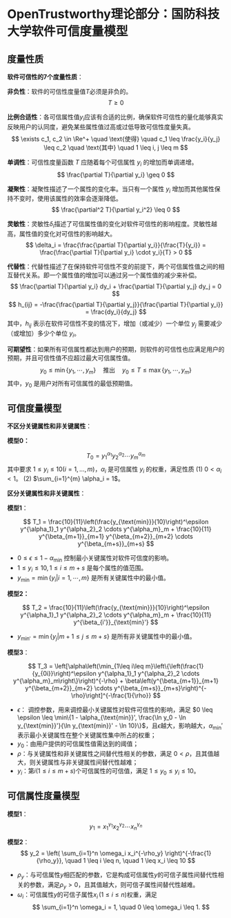 # OpenTrustworthy理论部分：国防科技大学软件可信度量模型

## 度量性质

**软件可信性的7个度量性质**：

**非负性**：软件的可信性度量值$T$必须是非负的。  
$$
T \geq 0
$$

**比例合适性**：各可信属性值$y_i$应该有合适的比例，确保软件可信性的量化能够真实反映用户的认同度，避免某些属性值过高或过低导致可信性度量失真。  
$$
\exists c_1, c_2 \in \Re^+ \quad \text{使得} \quad c_1 \leq \frac{y_i}{y_j} \leq c_2 \quad \text{其中} \quad 1 \leq i, j \leq m
$$

**单调性**：可信性度量函数 $T$ 应随着每个可信属性 $y_i$ 的增加而单调递增。
$$
\frac{\partial T}{\partial y_i} \geq 0
$$

**凝聚性**：凝聚性描述了一个属性的变化率。当只有一个属性 $y_i$ 增加而其他属性保持不变时，使用该属性的效率会逐渐降低。  
$$
\frac{\partial^2 T}{\partial y_i^2} \leq 0
$$

**灵敏性**：灵敏性$\delta_i$描述了可信属性值的变化对软件可信性的影响程度。灵敏性越高，属性值的变化对可信性的影响越大。  
$$
\delta_i = \frac{\frac{\partial T}{\partial y_i}}{\frac{T}{y_i}} = \frac{\frac{\partial T}{\partial y_i} \cdot y_i}{T} > 0
$$

**代替性**：代替性描述了在保持软件可信性不变的前提下，两个可信属性值之间的相互替代关系。即一个属性值的增加可以通过另一个属性值的减少来补偿。  
$$
\frac{\partial T}{\partial y_i} dy_i + \frac{\partial T}{\partial y_j} dy_j = 0
$$
$$
h_{ij} = -\frac{\frac{\partial T}{\partial y_j}}{\frac{\partial T}{\partial y_i}} = \frac{dy_i}{dy_j}
$$
其中，$h_{ij}$ 表示在软件可信性不变的情况下，增加（或减少）一个单位 $y_j$ 需要减少（或增加）多少个单位 $y_i$。

**可期望性**：如果所有可信属性都达到用户的预期，则软件的可信性也应满足用户的预期，并且可信性值不应超过最大可信属性值。  
$$
y_0 \leq \min\{y_1, \cdots, y_m\} \quad \text{推出} \quad y_0 \leq T \leq \max\{y_1, \cdots, y_m\}
$$
其中，$y_0$ 是用户对所有可信属性的最低预期值。

## 可信度量模型

**不区分关键属性和非关键属性**：

**模型0：**

$$
T_0 = y_1^{\alpha_1} y_2^{\alpha_2} \cdots y_m^{\alpha_m}
$$ 
其中要求 $1 \leq y_i \leq 10 (i = 1, \ldots, m)$，$\alpha_i$ 是可信属性 $y_i$ 的权重，满足性质 
(1) $0 < \alpha_i < 1$。 
(2) $\sum_{i=1}^{m} \alpha_i = 1$。

**区分关键属性和非关键属性**：

**模型1**：
  
$$ T_1 = \frac{10}{11}\left(\frac{y_{\text{min}}}{10}\right)^\epsilon y^{\alpha_1}_1 y^{\alpha_2}_2 \cdots y^{\alpha_m}_m + \frac{10}{11} y^{\beta_{m+1}}_{m+1} y^{\beta_{m+2}}_{m+2} \cdots y^{\beta_{m+s}}_{m+s} $$  
- $0 \leq \epsilon \leq 1 - \alpha_{\text{min}}$ 控制最小关键属性对软件可信度的影响。  
- $1 \leq y_i \leq 10, 1 \leq i \leq m+s$ 是每个属性的值范围。  
- $y_{\text{min}} = \min\{y_i | i=1, \cdots, m\}$ 是所有关键属性中的最小值。  
  
**模型2：**
  
$$ T_2 = \frac{10}{11}\left(\frac{y_{\text{min}}}{10}\right)^\epsilon y^{\alpha_1}_1 y^{\alpha_2}_2 \cdots y^{\alpha_m}_m + \frac{10}{11} y^{\beta_{i'}}_{\text{min}'} $$  
- $y_{\text{min}'} = \min\{y_j | m+1 \leq j \leq m+s\}$ 是所有非关键属性中的最小值。  
  
**模型3**：
  
$$ T_3 = \left[\alpha\left(\min_{1\leq i\leq m}\left\{\left(\frac{1}{y_{0i}}\right)^\epsilon y^{\alpha_1}_1 y^{\alpha_2}_2 \cdots y^{\alpha_m}_m\right\}\right)^{-\rho} + \beta\left(y^{\beta_{m+1}}_{m+1} y^{\beta_{m+2}}_{m+2} \cdots y^{\beta_{m+s}}_{m+s}\right)^{-\rho}\right]^{-\frac{1}{\rho}} $$

- $\epsilon$： 调控参数，用来调控最小关键属性对软件可信性的影响，满足 $0 \leq \epsilon \leq \min\{1 - \alpha_{\text{min}}', \frac{\ln y_0 - \ln y_{\text{min}}'}{\ln y_{\text{min}}' - \ln 10}\}$，且$\epsilon$越大，影响越大，$\alpha_{\text{min}}'$ 表示最小关键属性在整个关键属性集中所占的权重；
- $y_0$：由用户提供的可信属性值需达到的阈值；
- $\rho$：与关键属性和非关键属性之间替代性相关的参数，满足 $0 < \rho$，且其值越大，则关键属性与非关键属性间替代性越难；
- $y_i$：第$i(1 \leq i \leq m + s)$个可信属性的可信值，满足 $1 \leq y_0 \leq y_i \leq 10$。

## 可信属性度量模型

**模型1**：
$$ y_1 = x_1^{\gamma_1} x_2^{\gamma_2} \cdots x_n^{\gamma_n} $$

**模型2**：
$$ y_2 = \left( \sum_{i=1}^n \omega_i x_i^{-\rho_y} \right)^{-\frac{1}{\rho_y}}, \quad 1 \leq i \leq n, \quad 1 \leq x_i \leq 10 $$
- $\rho_y$：与可信属性$y$相匹配的参数，它是构成可信属性$y$的可信子属性间替代性相关的参数，满足$\rho_y > 0$，且其值越大，则可信子属性间替代性越难。
- $\omega_i$：可信属性$y$的可信子属性$x_i \, (1 \leq i \leq n)$权重，满足 $$ \sum_{i=1}^n \omega_i = 1, \quad 0 \leq \omega_i \leq 1. $$
